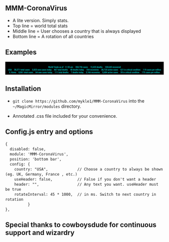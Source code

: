 ## MMM-CoronaVirus

* A lite version. Simply stats.
* Top line = world total stats
* Middle line = User chooses a country that is always displayed
* Bottom line = A rotation of all countries

## Examples

![](images/1.png)

## Installation

* `git clone https://github.com/mykle1/MMM-CoronaVirus` into the `~/MagicMirror/modules` directory.

* Annotated .css file included for your convenience.

## Config.js entry and options
```
{
  disabled: false,
  module: 'MMM-CoronaVirus',
  position: 'bottom bar',
  config: {
    country: "USA",             // Choose a country to always be shown (eg. UK, Germany, France , etc.)
    useHeader: false,           // False if you don't want a header
    header: "",                 // Any text you want. useHeader must be true
    rotateInterval: 45 * 1000,  // in ms. Switch to next country in rotation
          }
},
```

## Special thanks to cowboysdude for continuous support and wizardry
